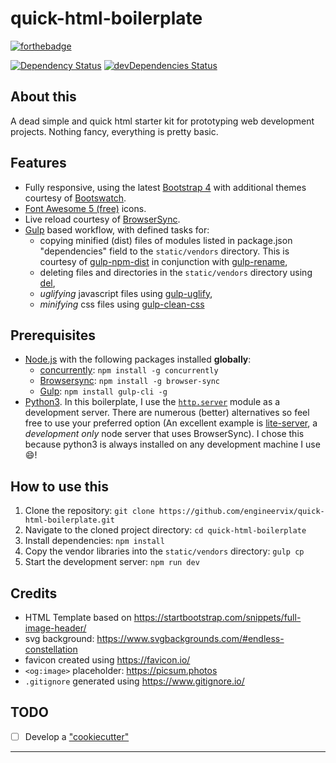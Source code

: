 # quick-html-boilerplate

[![forthebadge](https://forthebadge.com/images/badges/uses-html.svg)](https://forthebadge.com)

[![Dependency Status](https://david-dm.org/engineervix/quick-html-boilerplate/status.svg?style=flat)](https://david-dm.org/engineervix/quick-html-boilerplate) [![devDependencies Status](https://david-dm.org/engineervix/quick-html-boilerplate/dev-status.svg)](https://david-dm.org/engineervix/quick-html-boilerplate?type=dev)

## About this

A dead simple and quick html starter kit for prototyping web development projects. Nothing fancy, everything is pretty basic.

## Features

- Fully responsive, using the latest [Bootstrap 4](https://getbootstrap.com/) with additional themes courtesy of [Bootswatch](https://bootswatch.com/).
- [Font Awesome 5 (free)](https://fontawesome.com/icons?m=free) icons.
- Live reload courtesy of [BrowserSync](https://browsersync.io/).
- [Gulp](https://gulpjs.com/) based workflow, with defined tasks for:
  - copying minified (dist) files of modules listed in package.json "dependencies" field to the `static/vendors` directory. This is courtesy of [gulp-npm-dist](https://github.com/dshemendiuk/gulp-npm-dist) in conjunction with [gulp-rename](https://github.com/hparra/gulp-rename),
  - deleting files and directories in the `static/vendors` directory using [del](https://github.com/sindresorhus/del),
  - _uglifying_ javascript files using [gulp-uglify](https://github.com/terinjokes/gulp-uglify),
  - _minifying_ css files using [gulp-clean-css](https://github.com/scniro/gulp-clean-css)

## Prerequisites

- [Node.js](https://nodejs.org/) with the following packages installed **globally**:
  - [concurrently](https://github.com/kimmobrunfeldt/concurrently): `npm install -g concurrently`
  - [Browsersync](https://browsersync.io/): `npm install -g browser-sync`
  - [Gulp](https://gulpjs.com/): `npm install gulp-cli -g`
- [Python3](https://www.python.org/). In this boilerplate, I use the [`http.server`](https://docs.python.org/3.6/library/http.server.html) module as a development server. There are numerous (better) alternatives so feel free to use your preferred option (An excellent example is [lite-server](https://github.com/johnpapa/lite-server), a _development only_ node server that uses BrowserSync). I chose this because python3 is always installed on any development machine I use :smile:!

## How to use this

1. Clone the repository: `git clone https://github.com/engineervix/quick-html-boilerplate.git`
2. Navigate to the cloned project directory: `cd quick-html-boilerplate`
3. Install dependencies: `npm install`
4. Copy the vendor libraries into the `static/vendors` directory: `gulp cp`
5. Start the development server: `npm run dev`

## Credits

- HTML Template based on <https://startbootstrap.com/snippets/full-image-header/>
- svg background: <https://www.svgbackgrounds.com/#endless-constellation>
- favicon created using <https://favicon.io/>
- `<og:image>` placeholder: <https://picsum.photos>
- `.gitignore` generated using <https://www.gitignore.io/>

## TODO

- [ ] Develop a ["cookiecutter"](https://github.com/cookiecutter/cookiecutter)

---
